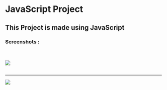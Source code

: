 <h1>JavaScript Project</h1>
<h2>This Project is made using JavaScript</h2>
<h3>Screenshots :</h3>
<br/>
<br/>
<img src ="https://github.com/Lavkush3844/JavaScript-Project/assets/140130429/a7a9c9a7-d076-44f6-beb8-efdea8d20a75" />
<br/>
<br/>
<hr/>
<img src ="https://github.com/Lavkush3844/JavaScript-Project/assets/140130429/ec6b71dc-b854-479a-b5a8-90cb95aeac9c" />



